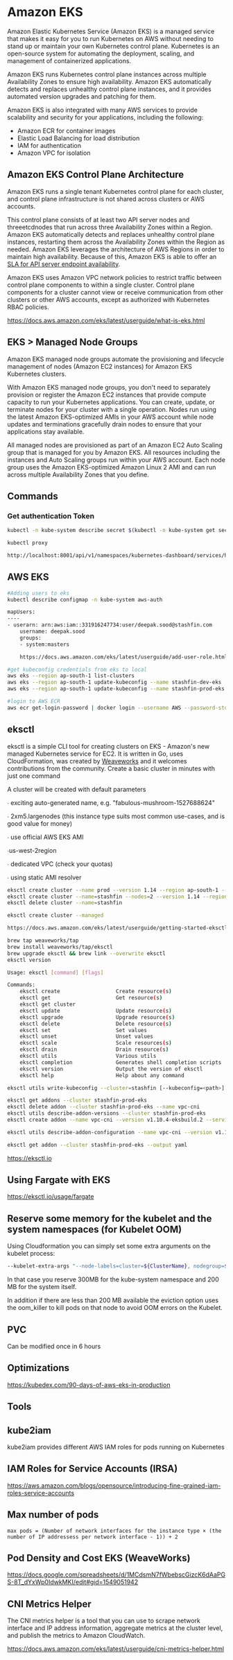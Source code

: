 # Amazon EKS

Amazon Elastic Kubernetes Service (Amazon EKS) is a managed service that makes it easy for you to run Kubernetes on AWS without needing to stand up or maintain your own Kubernetes control plane. Kubernetes is an open-source system for automating the deployment, scaling, and management of containerized applications.

Amazon EKS runs Kubernetes control plane instances across multiple Availability Zones to ensure high availability. Amazon EKS automatically detects and replaces unhealthy control plane instances, and it provides automated version upgrades and patching for them.

Amazon EKS is also integrated with many AWS services to provide scalability and security for your applications, including the following:

- Amazon ECR for container images
- Elastic Load Balancing for load distribution
- IAM for authentication
- Amazon VPC for isolation

## Amazon EKS Control Plane Architecture

Amazon EKS runs a single tenant Kubernetes control plane for each cluster, and control plane infrastructure is not shared across clusters or AWS accounts.

This control plane consists of at least two API server nodes and threeetcdnodes that run across three Availability Zones within a Region. Amazon EKS automatically detects and replaces unhealthy control plane instances, restarting them across the Availability Zones within the Region as needed. Amazon EKS leverages the architecture of AWS Regions in order to maintain high availability. Because of this, Amazon EKS is able to offer an [SLA for API server endpoint availability](https://aws.amazon.com/eks/sla).

Amazon EKS uses Amazon VPC network policies to restrict traffic between control plane components to within a single cluster. Control plane components for a cluster cannot view or receive communication from other clusters or other AWS accounts, except as authorized with Kubernetes RBAC policies.

https://docs.aws.amazon.com/eks/latest/userguide/what-is-eks.html

## EKS > Managed Node Groups

Amazon EKS managed node groups automate the provisioning and lifecycle management of nodes (Amazon EC2 instances) for Amazon EKS Kubernetes clusters.

With Amazon EKS managed node groups, you don't need to separately provision or register the Amazon EC2 instances that provide compute capacity to run your Kubernetes applications. You can create, update, or terminate nodes for your cluster with a single operation. Nodes run using the latest Amazon EKS-optimized AMIs in your AWS account while node updates and terminations gracefully drain nodes to ensure that your applications stay available.

All managed nodes are provisioned as part of an Amazon EC2 Auto Scaling group that is managed for you by Amazon EKS. All resources including the instances and Auto Scaling groups run within your AWS account. Each node group uses the Amazon EKS-optimized Amazon Linux 2 AMI and can run across multiple Availability Zones that you define.

## Commands

### Get authentication Token

```bash
kubectl -n kube-system describe secret $(kubectl -n kube-system get secret | grep eks-admin | awk '{print $1}')

kubectl proxy

http://localhost:8001/api/v1/namespaces/kubernetes-dashboard/services/https:kubernetes-dashboard:/proxy/#!/login
```

## AWS EKS

```bash
#Adding users to eks
kubectl describe configmap -n kube-system aws-auth

mapUsers:
----
- userarn: arn:aws:iam::331916247734:user/deepak.sood@stashfin.com
    username: deepak.sood
    groups:
    - system:masters

    https://docs.aws.amazon.com/eks/latest/userguide/add-user-role.html

#get kubeconfig credentials from eks to local
aws eks --region ap-south-1 list-clusters
aws eks --region ap-south-1 update-kubeconfig --name stashfin-dev-eks
aws eks --region ap-south-1 update-kubeconfig --name stashfin-prod-eks

#login to AWS ECR
aws ecr get-login-password | docker login --username AWS --password-stdin 331916247734.dkr.ecr.ap-south-1.amazonaws.com
```

## eksctl

eksctl is a simple CLI tool for creating clusters on EKS - Amazon's new managed Kubernetes service for EC2. It is written in Go, uses CloudFormation, was created by [Weaveworks](https://www.weave.works/) and it welcomes contributions from the community. Create a basic cluster in minutes with just one command

A cluster will be created with default parameters

∙ exciting auto-generated name, e.g. "fabulous-mushroom-1527688624"

∙ 2xm5.largenodes (this instance type suits most common use-cases, and is good value for money)

∙ use official AWS EKS AMI

∙us-west-2region

∙ dedicated VPC (check your quotas)

∙ using static AMI resolver

```bash
eksctl create cluster --name prod --version 1.14 --region ap-south-1 --fargate
eksctl create cluster --name=stashfin --nodes=2 --version 1.14 --region ap-south-1 --nodes-min=2 --nodes-max=5
eksctl delete cluster --name=stashfin

eksctl create cluster --managed

https://docs.aws.amazon.com/eks/latest/userguide/getting-started-eksctl.html

brew tap weaveworks/tap
brew install weaveworks/tap/eksctl
brew upgrade eksctl && brew link --overwrite eksctl
eksctl version

Usage: eksctl [command] [flags]

Commands:
    eksctl create                  Create resource(s)
    eksctl get                     Get resource(s)
    eksctl get cluster
    eksctl update                  Update resource(s)
    eksctl upgrade                 Upgrade resource(s)
    eksctl delete                  Delete resource(s)
    eksctl set                     Set values
    eksctl unset                   Unset values
    eksctl scale                   Scale resources(s)
    eksctl drain                   Drain resource(s)
    eksctl utils                   Various utils
    eksctl completion              Generates shell completion scripts
    eksctl version                 Output the version of eksctl
    eksctl help                    Help about any command

eksctl utils write-kubeconfig --cluster=stashfin [--kubeconfig=<path>][--set-kubeconfig-context=<bool>]

eksctl get addons --cluster stashfin-prod-eks
eksctl delete addon --cluster stashfin-prod-eks --name vpc-cni
eksctl utils describe-addon-versions --cluster stashfin-prod-eks
eksctl create addon --name vpc-cni --version v1.10.4-eksbuild.2 --service-account-role-arn=<role-arn>

eksctl utils describe-addon-configuration --name vpc-cni --version v1.12.0-eksbuild.1

eksctl get addon --cluster stashfin-prod-eks --output yaml
```

https://eksctl.io

## Using Fargate with EKS

https://eksctl.io/usage/fargate

## Reserve some memory for the kubelet and the system namespaces (for Kubelet OOM)

Using Cloudformation you can simply set some extra arguments on the kubelet process:

```bash
--kubelet-extra-args "--node-labels=cluster=${ClusterName}, nodegroup=${NodeGroupName} --kube-reserved memory=0.3Gi, ephemeral-storage=1Gi --system-reserved memory=0.2Gi, ephemeral-storage=1Gi --eviction-hard memory.available<200Mi, nodefs.available<10%"
```

In that case you reserve 300MB for the kube-system namespace and 200 MB for the system itself.

In addition if there are less than 200 MB available the eviction option uses the oom_killer to kill pods on that node to avoid OOM errors on the Kubelet.

## PVC

Can be modified once in 6 hours

## Optimizations

https://kubedex.com/90-days-of-aws-eks-in-production

## Tools

## kube2iam

kube2iam provides different AWS IAM roles for pods running on Kubernetes

## IAM Roles for Service Accounts (IRSA)

https://aws.amazon.com/blogs/opensource/introducing-fine-grained-iam-roles-service-accounts

## Max number of pods

`max pods = (Number of network interfaces for the instance type × (the number of IP addressess per network interface - 1)) + 2`

## Pod Density and Cost EKS (WeaveWorks)

https://docs.google.com/spreadsheets/d/1MCdsmN7fWbebscGizcK6dAaPGS-8T_dYxWp0IdwkMKI/edit#gid=1549051942

## CNI Metrics Helper

The CNI metrics helper is a tool that you can use to scrape network interface and IP address information, aggregate metrics at the cluster level, and publish the metrics to Amazon CloudWatch.

https://docs.aws.amazon.com/eks/latest/userguide/cni-metrics-helper.html
